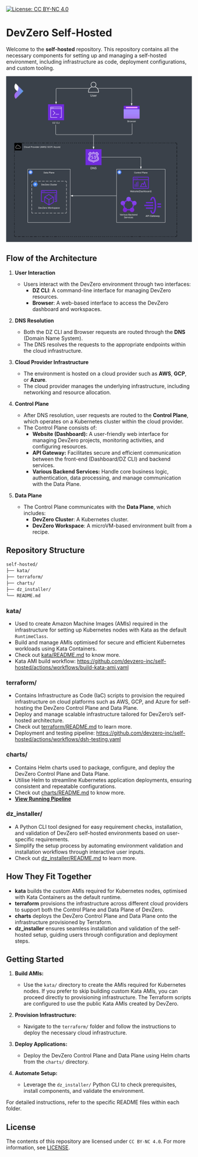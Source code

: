 [![License: CC BY-NC 4.0](https://licensebuttons.net/l/by-nc/4.0/80x15.png)](https://creativecommons.org/licenses/by-nc/4.0/)


# DevZero Self-Hosted

Welcome to the **self-hosted** repository. This repository contains all the necessary components for setting up and managing a self-hosted environment, including infrastructure as code, deployment configurations, and custom tooling.

![DevZero Self-Hosted Architecture](./dz-dsh-arch.png)

## Flow of the Architecture

1. **User Interaction**
   - Users interact with the DevZero environment through two interfaces:
     - **DZ CLI**: A command-line interface for managing DevZero resources.
     - **Browser**: A web-based interface to access the DevZero dashboard and workspaces.

2. **DNS Resolution**
   - Both the DZ CLI and Browser requests are routed through the **DNS** (Domain Name System).
   - The DNS resolves the requests to the appropriate endpoints within the cloud infrastructure.

3. **Cloud Provider Infrastructure**
   - The environment is hosted on a cloud provider such as **AWS**, **GCP**, or **Azure**.
   - The cloud provider manages the underlying infrastructure, including networking and resource allocation.

4. **Control Plane**
   - After DNS resolution, user requests are routed to the **Control Plane**, which operates on a Kubernetes cluster within the cloud provider.
   - The Control Plane consists of:
     - **Website (Dashboard):** A user-friendly web interface for managing DevZero projects, monitoring activities, and configuring resources.
     - **API Gateway:** Facilitates secure and efficient communication between the front-end (Dashboard/DZ CLI) and backend services.
     - **Various Backend Services:** Handle core business logic, authentication, data processing, and manage communication with the Data Plane.


5. **Data Plane**
   - The Control Plane communicates with the **Data Plane**, which includes:
     - **DevZero Cluster**: A Kubernetes cluster.
     - **DevZero Workspace**: A microVM-based environment built from a recipe.


## Repository Structure

```bash
self-hosted/
├── kata/
├── terraform/
├── charts/
├── dz_installer/
└── README.md
```

### **kata/**
- Used to create Amazon Machine Images (AMIs) required in the infrastructure for setting up Kubernetes nodes with Kata as the default `RuntimeClass`.
- Build and manage AMIs optimised for secure and efficient Kubernetes workloads using Kata Containers.
- Check out [kata/README.md](./kata/README.md) to know more.
- Kata AMI build workflow: https://github.com/devzero-inc/self-hosted/actions/workflows/build-kata-ami.yaml

### **terraform/**
- Contains Infrastructure as Code (IaC) scripts to provision the required infrastructure on cloud platforms such as AWS, GCP, and Azure for self-hosting the DevZero Control Plane and Data Plane.
- Deploy and manage scalable infrastructure tailored for DevZero’s self-hosted architecture.
- Check out [terraform/README.md](./terraform/README.md) to learn more.
- Deployment and testing pipeline: https://github.com/devzero-inc/self-hosted/actions/workflows/dsh-testing.yaml

### **charts/**
- Contains Helm charts used to package, configure, and deploy the DevZero Control Plane and Data Plane.
- Utilise Helm to streamline Kubernetes application deployments, ensuring consistent and repeatable configurations.
- Check out [charts/README.md](./charts/README.md) to know more.
- **[View Running Pipeline](https://github.com/devzero-inc/self-hosted/actions/runs/13118086483/job/36597219883)**

### **dz_installer/**
- A Python CLI tool designed for easy requirement checks, installation, and validation of DevZero self-hosted environments based on user-specific requirements.
- Simplify the setup process by automating environment validation and installation workflows through interactive user inputs.
- Check out [dz_installer/README.md](./dz_installer/README.md) to learn more.

## How They Fit Together

- **kata** builds the custom AMIs required for Kubernetes nodes, optimised with Kata Containers as the default runtime.
- **terraform** provisions the infrastructure across different cloud providers to support both the Control Plane and Data Plane of DevZero.
- **charts** deploys the DevZero Control Plane and Data Plane onto the infrastructure provisioned by Terraform.
- **dz_installer** ensures seamless installation and validation of the self-hosted setup, guiding users through configuration and deployment steps.

## Getting Started

1. **Build AMIs:**
   - Use the `kata/` directory to create the AMIs required for Kubernetes nodes. If you prefer to skip building custom Kata AMIs, you can proceed directly to provisioning infrastructure. The Terraform scripts are configured to use the public Kata AMIs created by DevZero.

2. **Provision Infrastructure:**
   - Navigate to the `terraform/` folder and follow the instructions to deploy the necessary cloud infrastructure. 

3. **Deploy Applications:**
   - Deploy the DevZero Control Plane and Data Plane using Helm charts from the `charts/` directory.

4. **Automate Setup:**
   - Leverage the `dz_installer/` Python CLI to check prerequisites, install components, and validate the environment.

For detailed instructions, refer to the specific README files within each folder.

## License

The contents of this repository are licensed under `CC BY-NC 4.0`. For more information, see [LICENSE](LICENSE).